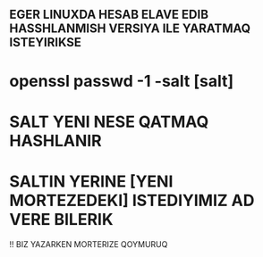 ## EGER LINUXDA HESAB ELAVE EDIB HASSHLANMISH VERSIYA ILE YARATMAQ ISTEYIRIKSE 


# openssl passwd -1 -salt [salt]   


# SALT YENI NESE QATMAQ HASHLANIR
# SALTIN YERINE [YENI MORTEZEDEKI] ISTEDIYIMIZ AD VERE BILERIK
!!  BIZ YAZARKEN MORTERIZE QOYMURUQ
